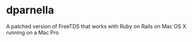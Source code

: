 # dparnella
A patched version of FreeTDS that works with Ruby on Rails on Mac OS X running on a Mac Pro
